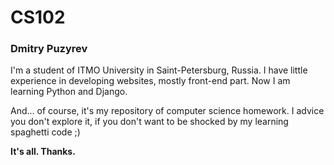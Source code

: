 # CS102

### Dmitry Puzyrev

I'm a student of ITMO University in Saint-Petersburg, Russia. I have little experience in developing websites, mostly front-end part. Now I am learning Python and Django.

And... of course, it's my repository of computer science homework. I advice you don't explore it, if you don't want to be shocked by my learning spaghetti code ;)

**It's all. Thanks.**